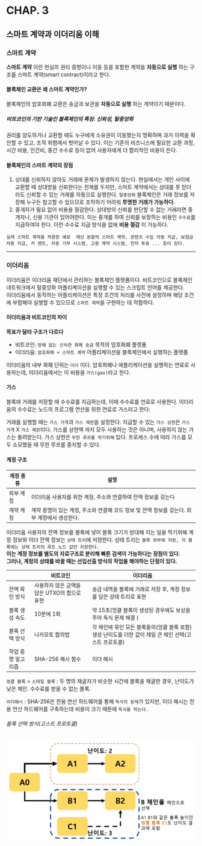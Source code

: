 # CHAP. 3
## 스마트 계약과 이더리움 이해

### 스마트 계약
**스마트 계약** 이란  현실의 권리 증명이나 이동 등을 포함한 계약을 **자동으로 실행** 하는 구조를 스마트 계약(smart contract)이라고 한다.  

#### 블록체인 교환은 왜 스마트 계약인가?
블록체인의 암호화폐 교환은 송금과 보관을 **자동으로 실행** 하는 계약이기 때문이다.  


##### 비트코인의 기반 기술인 블록체인의 특징: **신뢰성, 탈중앙화**  
권리를  양도하거나 교환할 때도 누구에게 소유권이 이동했는지 명확하며 과거 이력을 확인할 수 있고, 조작 위험에서 벗어날 수 있다. 이는 기존의 비즈니스에 필요한 교환 과정, 시간 비용, 인건비, 중간 수수료 등이 없어 사용자에게 더 합리적인 비용이 든다.

#### 블록체인의 스마트 계약의 장점
1. 상대를 신뢰하지 않아도 거래에 문제가 발생하지 않는다.
현실에서는 개인 사이에 교환할 때 상대방을 신뢰한다는 전제를 두지만, 스마트 계약에서는 상대를 못 믿더라도 신뢰할 수 있는 거래를 자동으로 실행한다. `탈중앙화` 블록체인은 거래 정보를 저장해 누구든 참고할 수 있으므로 조작하기 어려워 **투명한 거래가 가능하다.**
2. 중개자가 필요 없어 비용을 절감한다.
상대방의 신뢰를 판단할 수 없는 거래라면 중개자나, 신용 기관이 있어야한다. 이는 중개를 하여 신뢰를 보장하는 비용인 `수수료`를 지급하여야 한다. 이런 수수료 지급 방식을 없애 **비용 절감** 이 가능하다.
```
실제 스마트 계약을 적용한 예로  재산 분할의 스마트 계약, 콘텐츠 수입 자동 지급, 보험금 자동 지급, 카 렌트, 자동 기부 시스템, 고용 계약 시스템, 전자 투표 ... 등이 있다.
```
--------
### 이더리움
이더리움은 이더리움 재단에서 관리하는 블록체인 플랫폼이다. 비트코인으로 블록체인 네트워크에서 탈중앙화 어플리케이션을 실행할 수 있는 스크립트 언어를 제공한다.  
이더리움에서 동작하는 어플리케이션은 특정 조건의 처리를 사전에 설정하며 해당 조건에 부합해야 실행할 수 있으므로 `스마트 계약`을 구현하는 데 적합하다.

#### 이더리움과 비트코인의 차이
**목표가 달라 구조가 다르다**
- 비트코인: `방해 없는 신속한 화폐 송금` 목적의 암호화폐 플랫폼
- 이더리움: `암호화폐 + 스마트 계약` 어플리케이션을 블록체인에서 실행하는 플랫폼

이더리움의 내부 화폐 단위는 `이더` 이다. 암호화폐나 애플리케이션을 실행하는 연료로 사용하는데, 이더리움에서는 이 비용을 `가스(gas)`라고 한다.

#### 가스
블록에 거래를 저장할 때 수수료를 지급하는데, 이때 수수료를 연료로 사용한다. 이더리움의 수수료는 노드의 프로그램 연산을 위한 연료로 가스라고 한다.  

거래를 실행할 때는 `가스 가격`과 `가스 제한`을 설정한다. 지급할 수 있는 `가스 상한`은 `가스 가격` X `가스 제한`이다.
가스를 상한액 까지 모두 사용하는 것은 아니며, 사용하지 않는 가스는 돌려받는다.
가스 상한은 `무한 루프를 막기위해` 있다. 프로세스 수에 따라 가스를 모두 소모했을 때 무한 루프를 중지할 수 있다.

#### 계정 구조
|계정 종류 | 설명 |
|---|---|
|외부 계정 | 이더리움 사용자를 위한 계정, 주소와 연결하여 잔액 정보를 갖는다 |
| 계약 계정 | 계약 증명이 있는 계정, 주소와 연결해 코드 정보 및 잔액 정보를 갖는다. 외부 계정에서 생성한다.|


이더리움 사용자의 잔액 정보를 블록에 넣어 블록 크기가 방대해 지는 일을 막기위해 계정 정보와 이더 잔액 정보는 `상태 트리`에 저장한다.  상태 트리는 `블록 외부에 저장, 각 블록에는 상태 트리의 루트 노드 값만 저장한다.`  
**이는 계정 정보를 별도의 자료구조로 분리해 빠른 검색이 가능하다는 장점이 있다.**  
 **그러나, 계정의 상태를 바꿀 때는 선입선출 방식의 작업을 해야하는 단점이 있다.**


| | 비트코인 | 이더리움 |
|---|---|---|
|잔액 확인 방식|사용하지 않은 금액을 담은 UTXO의 합으로 표현 |송금 내역을 블록에 거래로 저장 후, 계정 정보를 담은 상태 트리로 표현 |
|블록 생성 속도| 10분에 1회|약 15초(엉클 블록이 생성된 경우에도 보상을 주어 독식 문제 해결 ) |
|블록 선택 방식 |나카모토 합의법 |각 체인에 묶인 모든 블록들의(엉클 블록 포함) 생성 난이도를 더한 값이 제일 큰 체인 선택(고스트 프로토콜) |
| 작업 증명 알고리즘|SHA-256 해시 함수 |이더 해시 |

`엉클 블록` = `스테일 블록` : 두 명의 채굴자가 비슷한 시간에 블록을 채굴한 경우, 난이도가 낮은 체인. 수수료를 받을 수 없는 블록.  

`이더해시` : SHA-256은 전용 연산 하드웨어를 통해 `독식의 문제`가 있지만, 이더 해시는 전용 연산 하드웨어를 구축하는데 비용이 크기 때문에 `독식을 막는다.`

###### 블록 선택 방식(고스트 프로토콜)
![블록선택방식](./select.JPG)
